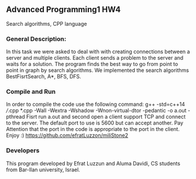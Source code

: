 ## Advanced Programming1 HW4

Search algorithms, CPP language

### General Description:

In this task we were asked to deal with with creating connections between a server and multiple clients.
Each client sends a problem to the server and waits for a solution.
The program finds the best way to go from point to point in graph by search algorithms.
We implemented the search algorithms BestFisrtSearch, A*, BFS, DFS.

 ### Compile and Run

 In order to compile the code use the following command:
 g++ -std=c++14 */*.cpp *.cpp -Wall -Wextra -Wshadow -Wnon-virtual-dtor -pedantic -o a.out -pthread
 Fisrt run a.out and second open a client support TCP and connect to the server.
 The default port to use is 5600 but can accept another. Pay Attention that the port in the code is appropriate to
 the port in the client.
 Enjoy :)
https://github.com/efratLuzzon/miliStone2
 ### Developers
 This program developed by Efrat Luzzun and Aluma Davidi, CS students from Bar-Ilan university, Israel.